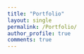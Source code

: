 ```yaml
---
title: "Portfolio"
layout: single
permalink: /Portfolio/
author_profile: true
comments: true
---
```

